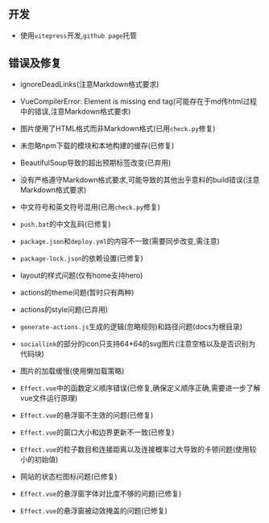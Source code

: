 ## 开发

- 使用`vitepress`开发,`github page`托管

## 错误及修复

- ignoreDeadLinks(注意Markdown格式要求)

- VueCompilerError: Element is missing end tag(可能存在于md传html过程中的错误,注意Markdown格式要求)

- 图片使用了HTML格式而非Markdown格式(已用`check.py`修复)

- 未忽略npm下载的模块和本地构建的缓存(已修复)

- BeautifulSoup导致的超出预期标签改变(已弃用)

- 没有严格遵守Markdown格式要求,可能导致的其他出乎意料的build错误(注意Markdown格式要求)

- 中文符号和英文符号混用(已用`check.py`修复)

- `push.bat`的中文乱码(已修复)

- `package.json`和`deploy.yml`的内容不一致(需要同步改变,需注意)

- `package-lock.json`的依赖设置(已修复)

- layout的样式问题(仅有home支持hero)

- actions的theme问题(暂时只有两种)

- actions的style问题(已弃用)

- `generate-actions.js`生成的逻辑(忽略规则)和路径问题(docs为根目录)

- `sociallink`的部分的icon只支持64*64的svg图片(注意空格以及是否识别为代码块)

- 图片的加载缓慢(使用懒加载策略)
  
- `Effect.vue`中的函数定义顺序错误(已修复,确保定义顺序正确,需要进一步了解vue文件运行原理)

- `Effect.vue`的悬浮窗不生效的问题(已修复)

- `Effect.vue`的窗口大小和边界更新不一致(已修复)

- `Effect.vue`的粒子数目和连接距离以及连接概率过大导致的卡顿问题(使用较小的初始值)

- 网站的状态栏图标问题(已修复)

- `Effect.vue`的悬浮窗字体对比度不够的问题(已修复)

- `Effect.vue`的悬浮窗被动效掩盖的问题(已修复)
